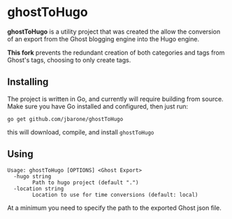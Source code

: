 # ghostToHugo

**ghostToHugo** is a utility project that was created the allow the conversion
of an export from the Ghost blogging engine into the Hugo engine.

**This fork** prevents the redundant creation of both categories and tags from Ghost's tags, choosing to only create tags.

## Installing

The project is written in Go, and currently will require building from source.
Make sure you have Go installed and configured, then just run:

```
go get github.com/jbarone/ghostToHugo
```

this will download, compile, and install `ghostToHugo`

## Using

```
Usage: ghostToHugo [OPTIONS] <Ghost Export>
  -hugo string
    	Path to hugo project (default ".")
  -location string
    	Location to use for time conversions (default: local)
```

At a minimum you need to specify the path to the exported Ghost json file.
